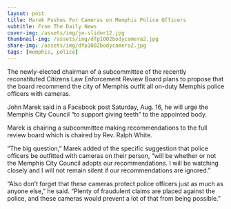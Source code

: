 ```yaml
---
layout: post
title: Marek Pushes For Cameras on Memphis Police Officers
subtitle: From The Daily News
cover-img: /assets/img/jm-slider12.jpg
thumbnail-img: /assets/img/dfp1002bodycamera2.jpg
share-img: /assets/img/dfp1002bodycamera2.jpg
tags: [memphis, police]
---
```


The newly-elected chairman of a subcommittee of the recently reconstituted Citizens Law Enforcement Review Board plans to propose that the board recommend the city of Memphis outfit all on-duty Memphis police officers with cameras.

John Marek said in a Facebook post Saturday, Aug. 16, he will urge the Memphis City Council “to support giving teeth” to the appointed body.

Marek is chairing a subcommittee making recommendations to the full review board which is chaired by Rev. Ralph White.

“The big question,” Marek added of the specific suggestion that police officers be outfitted with cameras on their person, “will be whether or not the Memphis City Council adopts our recommendations. I will be watching closely and I will not remain silent if our recommendations are ignored.”

“Also don’t forget that these cameras protect police officers just as much as anyone else,” he said. “Plenty of fraudulent claims are placed against the police, and these cameras would prevent a lot of that from being possible.”